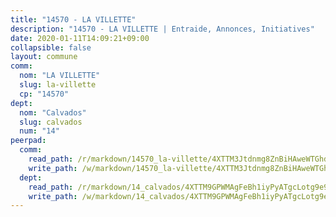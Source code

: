 ```yaml
---
title: "14570 - LA VILLETTE"
description: "14570 - LA VILLETTE | Entraide, Annonces, Initiatives"
date: 2020-01-11T14:09:21+09:00
collapsible: false
layout: commune
comm:
  nom: "LA VILLETTE"
  slug: la-villette
  cp: "14570"
dept:
  nom: "Calvados"
  slug: calvados
  num: "14"
peerpad:
  comm:
    read_path: /r/markdown/14570_la-villette/4XTTM3Jtdnmg8ZnBiHAweWTGhdTVtRCY57fDNPDxBv3BaaFvr
    write_path: /w/markdown/14570_la-villette/4XTTM3Jtdnmg8ZnBiHAweWTGhdTVtRCY57fDNPDxBv3BaaFvr-K3TgU8djhsvwv7VhQQFRMHYCV6emQ7xQ33SQhttk1KwAiMvpL7doxYjtdrejCBXwN9o9ZQBs44A83HuGmmNjUH6T1cTaSUjouvmQXMz3vLG2jJegh9nhabpxN2adEVaFPpE8H2Cr
  dept:
    read_path: /r/markdown/14_calvados/4XTTM9GPWMAgFeBh1iyPyATgcLotg9e9APJpQBEyY3RZiUwJ6
    write_path: /w/markdown/14_calvados/4XTTM9GPWMAgFeBh1iyPyATgcLotg9e9APJpQBEyY3RZiUwJ6-K3TgUXWJAT2cYJ9ZstQphkkm2za8um5GwwXsivqaDFTgbhMDcHaRXnT3h69szAqCyvWcFfDim5fkwc6CXdUtyvPpirbD1TPAb6xCxpPN6dR3zzDRe29YehQYbhZdjvZYkgztJYvi
---
```


